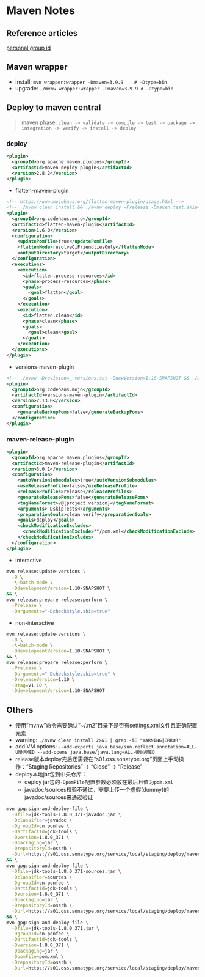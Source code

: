 # Maven Notes

## Reference articles
[personal group id](https://central.sonatype.org/publish/requirements/#supported-code-hosting-services-for-personal-groupid)

## Maven wrapper
- install: `mvn wrapper:wrapper -Dmaven=3.9.9    # -Dtype=bin`
- upgrade: `./mvnw wrapper:wrapper -Dmaven=3.9.9 # -Dtype=bin`

## Deploy to maven central
> maven phase: `clean -> validate -> compile -> test -> package -> integration -> verify -> install -> deploy`

### deploy
```xml
<plugin>
  <groupId>org.apache.maven.plugins</groupId>
  <artifactId>maven-deploy-plugin</artifactId>
  <version>2.8.2</version>
</plugin>
```

- flatten-maven-plugin
```xml
<!-- https://www.mojohaus.org/flatten-maven-plugin/usage.html -->
<!-- ./mvnw clean install && ./mvnw deploy -Prelease -Dmaven.test.skip=true -->
<plugin>
  <groupId>org.codehaus.mojo</groupId>
  <artifactId>flatten-maven-plugin</artifactId>
  <version>1.6.0</version>
  <configuration>
    <updatePomFile>true</updatePomFile>
    <flattenMode>resolveCiFriendliesOnly</flattenMode>
    <outputDirectory>target</outputDirectory>
  </configuration>
  <executions>
    <execution>
      <id>flatten.process-resources</id>
      <phase>process-resources</phase>
      <goals>
        <goal>flatten</goal>
      </goals>
    </execution>
    <execution>
      <id>flatten.clean</id>
      <phase>clean</phase>
      <goals>
        <goal>clean</goal>
      </goals>
    </execution>
  </executions>
</plugin>
```

- versions-maven-plugin
```xml
<!-- ./mvnw -Drevision=_ versions:set -DnewVersion=1.10-SNAPSHOT && ./mvnw clean deploy -Prelease -DskipTests -->
<plugin>
  <groupId>org.codehaus.mojo</groupId>
  <artifactId>versions-maven-plugin</artifactId>
  <version>2.13.0</version>
  <configuration>
    <generateBackupPoms>false</generateBackupPoms>
  </configuration>
</plugin>
```

### maven-release-plugin
```xml
<plugin>
  <groupId>org.apache.maven.plugins</groupId>
  <artifactId>maven-release-plugin</artifactId>
  <version>3.0.1</version>
  <configuration>
    <autoVersionSubmodules>true</autoVersionSubmodules>
    <useReleaseProfile>false</useReleaseProfile>
    <releaseProfiles>release</releaseProfiles>
    <generateReleasePoms>false</generateReleasePoms>
    <tagNameFormat>v@{project.version}</tagNameFormat>
    <arguments>-DskipTests</arguments>
    <preparationGoals>clean verify</preparationGoals>
    <goals>deploy</goals>
    <checkModificationExcludes>
      <checkModificationExclude>**/pom.xml</checkModificationExclude>
    </checkModificationExcludes>
  </configuration>
</plugin>
```

- interactive
```bash
mvn release:update-versions \
  -B \
  -\-batch-mode \
  -DdevelopmentVersion=1.10-SNAPSHOT \
&& \
mvn release:prepare release:perform \
  -Prelease \
  -Darguments="-Dcheckstyle.skip=true"
```

- non-interactive
```bash
mvn release:update-versions \
  -B \
  -\-batch-mode \
  -DdevelopmentVersion=1.10-SNAPSHOT \
&& \
mvn release:prepare release:perform \
  -Prelease \
  -Darguments="-Dcheckstyle.skip=true" \
  -DreleaseVersion=1.10 \
  -Dtag=v1.10 \
  -DdevelopmentVersion=1.10-SNAPSHOT
```

## Others
- 使用“mvnw”命令需要确认“~/.m2”目录下是否有settings.xml文件且正确配置<server>元素
- warning: `./mvnw clean install 2>&1 | grep -iE "WARNING|ERROR"`
- add VM options: `--add-exports java.base/sun.reflect.annotation=ALL-UNNAMED --add-opens java.base/java.lang=ALL-UNNAMED`
- release版本deploy完后还需要在“s01.oss.sonatype.org”页面上手动操作：“Staging Repositories” -> “Close” -> “Release”
- deploy本地jar包到中央仓库：
  - deploy jar包的`-DpomFile`配置参数必须放在最后且值为`pom.xml`
  - javadoc/sources校验不通过，需要上传一个虚假(dummy)的javadoc/sources来通过验证
```bash
mvn gpg:sign-and-deploy-file \
  -Dfile=jdk-tools-1.8.0_371-javadoc.jar \
  -Dclassifier=javadoc \
  -DgroupId=cn.ponfee \
  -DartifactId=jdk-tools \
  -Dversion=1.8.0_371 \
  -Dpackaging=jar \
  -DrepositoryId=ossrh \
  -Durl=https://s01.oss.sonatype.org/service/local/staging/deploy/maven2/ \
&& \
mvn gpg:sign-and-deploy-file \
  -Dfile=jdk-tools-1.8.0_371-sources.jar \
  -Dclassifier=sources \
  -DgroupId=cn.ponfee \
  -DartifactId=jdk-tools \
  -Dversion=1.8.0_371 \
  -Dpackaging=jar \
  -DrepositoryId=ossrh \
  -Durl=https://s01.oss.sonatype.org/service/local/staging/deploy/maven2/ \
&& \
mvn gpg:sign-and-deploy-file \
  -Dfile=jdk-tools-1.8.0_371.jar \
  -DgroupId=cn.ponfee \
  -DartifactId=jdk-tools \
  -Dversion=1.8.0_371 \
  -Dpackaging=jar \
  -DpomFile=pom.xml \
  -DrepositoryId=ossrh \
  -Durl=https://s01.oss.sonatype.org/service/local/staging/deploy/maven2/ 
```
